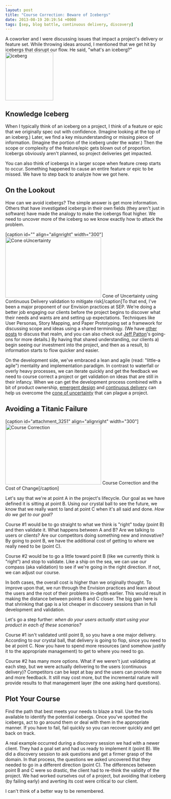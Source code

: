 ```yaml
---
layout: post
title: "Course Correction: Beware of Icebergs"
date: 2013-08-19 20:19:54 +0000
tags: [sep, blog battle, continuous delivery, discovery]
---
```

A coworker and I were discussing issues that impact a project's delivery or feature set. While throwing ideas around, I mentioned that we get hit by icebergs that disrupt our flow. He said, "what's an iceberg?"
<a href="wp-content/uploads/2013/08/iceberg.jpg"><img class="wp-image-3221 alignright" alt="iceberg" src="wp-content/uploads/2013/08/iceberg-150x150.jpg" width="150" height="150" /></a>
<h2>Knowledge Iceberg</h2>
When I typically think of an iceberg on a project, I think of a feature or epic that we originally spec out with confidence. (Imagine looking at the top of an iceberg.) Later, we find a key misunderstanding or missing piece of information. (Imagine the portion of the iceberg under the water.) Then the scope or complexity of the feature/epic gets blown out of proportion. Icebergs obviously aren't planned, so project deliveries get impacted.

You can also think of icebergs in a larger scope when feature creep starts to occur. Something happened to cause an entire feature or epic to be missed. We have to step back to analyze how we got here.
<h2>On the Lookout</h2>
How can we avoid icebergs? The simple answer is get more information. Others that have investigated icebergs in their own fields (they aren't just in software) have made the analogy to make the icebergs float higher. We need to uncover more of the iceberg so we know exactly how to attack the problem.

[caption id="" align="alignright" width="300"]<a href="wp-content/uploads/2013/08/ConeOfUncertainty.png"><img class=" " alt="Cone oUncertainty" src="wp-content/uploads/2013/08/ConeOfUncertainty-300x189.png" width="300" height="189" /></a> Cone of Uncertainty using Continuous Delivery validation to mitigate risk[/caption]To that end, I've been a major proponent of our Envision practices at SEP. We're doing a better job engaging our clients before the project begins to discover what their needs and wants are and setting up expectations. Techniques like User Personas, Story Mapping, and Paper Prototyping set a framework for discussing scope and ideas using a shared terminology. (We have <a title="Story Mapping – Getting Started" href="2010/04/07/story-mapping-getting-started/">other</a> <a title="Why Perform Discovery (Envision) On the Front End of a Development Process?" href="2012/06/19/why-perform-discovery-envision-on-the-front-end-of-a-development-process/">posts</a> to discuss that realm, and you can also check out <a title="Jeff Patton on Twitter" href="https://twitter.com/jeffpatton">Jeff Patton</a>'s going-ons for more details.) By having that shared understanding, our clients a) begin seeing our investment into the project, and then as a result, b) information starts to flow quicker and easier.

On the development side, we've embraced a lean and agile (read: "little-a agile") mentality and implementation paradigm. In contrast to waterfall or overly heavy processes, we can iterate quickly and get the feedback we need to course correct a project or get validation on ideas that are still in their infancy. When we can get the development process combined with a bit of product ownership, <a href="http://en.wikipedia.org/wiki/Emergent_Design">emergent design</a> and <a href="http://en.wikipedia.org/wiki/Continuous_delivery">continuous delivery</a> can help us overcome the <a href="http://en.wikipedia.org/wiki/Cone_of_Uncertainty">cone of uncertainty</a> that can plague a project.
<h2>Avoiding a Titanic Failure</h2>
[caption id="attachment_3251" align="alignright" width="300"]<a href="wp-content/uploads/2013/08/CourseCorrection.png"><img class="size-medium wp-image-3251 " alt="Course Correction" src="wp-content/uploads/2013/08/CourseCorrection-300x189.png" width="300" height="189" /></a> Course Correction and the Cost of Change[/caption]

Let's say that we're at point A in the project's lifecycle. Our goal as we have defined it is sitting at point B. Using our crystal ball to see the future, we know that we really want to land at point C when it's all said and done. <em>How do we get to our goal?</em>

Course #1 would be to go straight to what we think is "right" today (point B) and then validate it. What happens between A and B? Are we talking to users or clients? Are our competitors doing something new and innovative? By going to point B, we have the additional cost of getting to where we really need to be (point C).

Course #2 would be to go a little toward point B (like we currently think is "right") and stop to validate. Like a ship on the sea, we can use our compass (aka validation) to see if we're going in the right direction. If not, we can adjust our course.

In both cases, the overall cost is higher than we originally thought. To improve upon that, we run through the Envision practices and learn about the users and the root of their problems in-depth earlier. This would result in making the distance between points B and C closer. The big gain here is that shrinking that gap is a lot cheaper in discovery sessions than in full development and validation.

Let's go a step further: <em>when do your users actually start using your product in each of these scenarios?</em>

Course #1 isn't validated until point B, so you have a one major delivery. According to our crystal ball, that delivery is going to flop, since you need to be at point C. Now you have to spend more resources (and somehow justify it to the appropriate management) to get to where you need to go.

Course #2 has many more options. What if we weren't just validating at each step, but we were actually delivering to the users (continuous delivery)? Competitors can be kept at bay and the users can provide more and more feedback. It still may cost more, but the incremental nature will provide results to that management layer (the one asking hard questions).
<h2>Plot Your Course</h2>
Find the path that best meets your needs to blaze a trail. Use the tools available to identify the potential icebergs. Once you've spotted the icebergs, act to go around them or deal with them in the appropriate manner. If you have to fail, fail quickly so you can recover quickly and get back on track.

A real example occurred during a discovery session we had with a newer client. They had a goal set and had us ready to implement it (point B). We did a discovery session to ask questions and get a firmer grasp of the domain. In that process, the questions we asked uncovered that they needed to go in a different direction (point C). The differences between point B and C were so drastic, the client had to re-think the validity of the project. We had worked ourselves out of a project, but avoiding that iceberg (by failing early) and averting its cost were critical to our client.

I can't think of a better way to be remembered.
